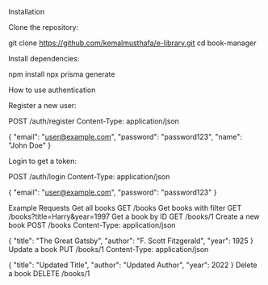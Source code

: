 Installation

Clone the repository:

git clone https://github.com/kemalmusthafa/e-library.git
cd book-manager

Install dependencies:

npm install
npx prisma generate

How to use authentication

Register a new user:

POST /auth/register
Content-Type: application/json

{
  "email": "user@example.com",
  "password": "password123",
  "name": "John Doe"
}

Login to get a token:

POST /auth/login
Content-Type: application/json

{
  "email": "user@example.com",
  "password": "password123"
}

Example Requests
Get all books
GET /books
Get books with filter
GET /books?title=Harry&year=1997
Get a book by ID
GET /books/1
Create a new book
POST /books
Content-Type: application/json

{
  "title": "The Great Gatsby",
  "author": "F. Scott Fitzgerald",
  "year": 1925
}
Update a book
PUT /books/1
Content-Type: application/json

{
  "title": "Updated Title",
  "author": "Updated Author",
  "year": 2022
}
Delete a book
DELETE /books/1

